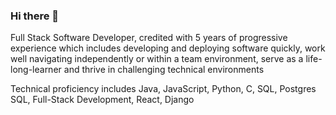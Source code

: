 ### Hi there 👋

<!--
**ecthelionvi/ecthelionvi** is a ✨ _special_ ✨ repository because its `README.md` (this file) appears on your GitHub profile.

Here are some ideas to get you started:

- 🔭 I’m currently working on ...
- 🌱 I’m currently learning ...
- 👯 I’m looking to collaborate on ...
- 🤔 I’m looking for help with ...
- 💬 Ask me about ...
- 📫 How to reach me: ...
- 😄 Pronouns: ...
- ⚡ Fun fact: ...
-->

Full Stack Software Developer, credited with 5 years of progressive experience which includes developing and deploying software quickly, work well navigating independently or within a team environment, serve as a life-long-learner and thrive in challenging technical environments

Technical proficiency includes Java, JavaScript, Python, C, SQL, Postgres SQL, Full-Stack Development, React, Django

